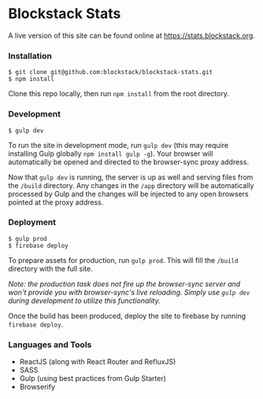 Blockstack Stats
============

A live version of this site can be found online at https://stats.blockstack.org.


### Installation

```
$ git clone git@github.com:blockstack/blockstack-stats.git
$ npm install
```

Clone this repo locally, then run `npm install` from the root directory.

### Development

```
$ gulp dev
```

To run the site in development mode, run `gulp dev` (this may require installing Gulp globally `npm install gulp -g`). Your browser will automatically be opened and directed to the browser-sync proxy address.

Now that `gulp dev` is running, the server is up as well and serving files from the `/build` directory. Any changes in the `/app` directory will be automatically processed by Gulp and the changes will be injected to any open browsers pointed at the proxy address.

### Deployment

```
$ gulp prod
$ firebase deploy
```

To prepare assets for production, run `gulp prod`. This will fill the `/build` directory with the full site.

*Note: the production task does not fire up the browser-sync server and won't provide you with browser-sync's live reloading. Simply use `gulp dev` during development to utilize this functionality.*

Once the build has been produced, deploy the site to firebase by running `firebase deploy`.

### Languages and Tools

- ReactJS (along with React Router and RefluxJS)
- SASS
- Gulp (using best practices from Gulp Starter)
- Browserify